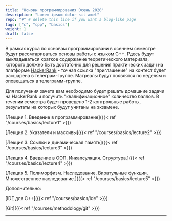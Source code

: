 ```yaml
---
title: "Основы программирования Осень 2020"
description: "Lorem ipsum dolor sit amet"
repo: "#" # delete this line if you want a blog-like page
tags: ["с", "cpp", "basics"]
weight: 1
draft: false
---
```


В рамках курса по основам программировани в осеннем семестре будут рассмтариваться основы работы с языком C++. Pдесь будут выкладываться краткое содержание теоретического материала, которого должно быть достаточно для решения практических задач на платформе [HackerRank](https://www.hackerrank.com/) - точная ссылка "приглашение" на контест будет расшарена в телеграм-группе. Матреалы будут появлятся по неделям и оповещаться в телеграмм-группе.

Для получения зачета вам необходимо будет решать домашние задачи на HackerRank и получить "квалификационное" количество баллов. В течении семестра будет проведено 1-2 контрольные работы, результаты на которых будут учитаны на экзамене. 

[Лекция 1. Введение в программирование]({{< ref "/courses/basics/lecture1" >}})

[Лекция 2. Указатели и массивы]({{< ref "/courses/basics/lecture2" >}})

[Лекция 3. Ссылки и динамическая память]({{< ref "/courses/basics/lecture3" >}})

[Лекция 4. Введение в ООП. Инкапсуляция. Струртура.]({{< ref "/courses/basics/lecture4" >}})

[Лекция 5. Полиморфизм. Наследование. Виратульные функции. Множественное наследование.]({{< ref "/courses/basics/lecture5" >}})

Дополнительно:

[IDE для С++]({{< ref "/courses/basics/ide" >}})

[Git]({{< ref "/courses/methodology/git" >}})

---
